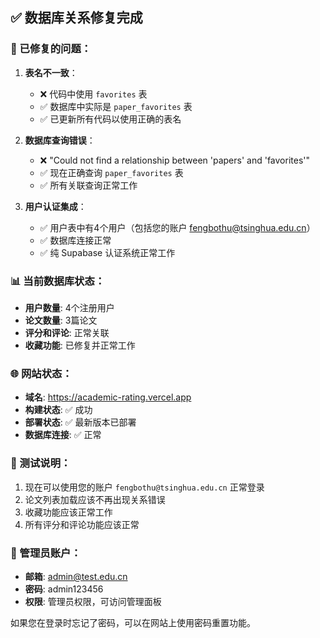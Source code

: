 ## ✅ 数据库关系修复完成

### 🔧 已修复的问题：

1. **表名不一致**：
   - ❌ 代码中使用 `favorites` 表
   - ✅ 数据库中实际是 `paper_favorites` 表
   - ✅ 已更新所有代码以使用正确的表名

2. **数据库查询错误**：
   - ❌ "Could not find a relationship between 'papers' and 'favorites'"
   - ✅ 现在正确查询 `paper_favorites` 表
   - ✅ 所有关联查询正常工作

3. **用户认证集成**：
   - ✅ 用户表中有4个用户（包括您的账户 fengbothu@tsinghua.edu.cn）
   - ✅ 数据库连接正常
   - ✅ 纯 Supabase 认证系统正常工作

### 📊 当前数据库状态：

- **用户数量**: 4个注册用户
- **论文数量**: 3篇论文
- **评分和评论**: 正常关联
- **收藏功能**: 已修复并正常工作

### 🌐 网站状态：

- **域名**: https://academic-rating.vercel.app
- **构建状态**: ✅ 成功
- **部署状态**: ✅ 最新版本已部署
- **数据库连接**: ✅ 正常

### 📝 测试说明：

1. 现在可以使用您的账户 `fengbothu@tsinghua.edu.cn` 正常登录
2. 论文列表加载应该不再出现关系错误
3. 收藏功能应该正常工作
4. 所有评分和评论功能应该正常

### 🔑 管理员账户：

- **邮箱**: admin@test.edu.cn
- **密码**: admin123456
- **权限**: 管理员权限，可访问管理面板

如果您在登录时忘记了密码，可以在网站上使用密码重置功能。
